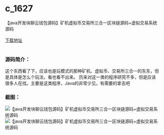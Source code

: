 # c_1627
【java开发块聊云钱包源码】矿机虚拟币交易所三合一区块链源码+虚拟交易系统源码
<br/></br>
[下载地址](https://www.uuid2.com/1627.html "下载地址")
<br/></br>
<h3>源码简介：</h3>
<p>这个东西看了下，应该也是玩模式的那种矿机、虚拟币、交易所三合一的东东，但是具体是怎么个玩法，看也看不出来。
历来对这一类的程序研究不多，但是应该很多人在找。主要是这类程序，Java的非常少见。有需要的拿去吧<p>
<h3>截图：</h3>
<img src="https://www.uuid2.com/wp-content/uploads/img/uimage/71721632727438.png" alt="【java开发块聊云钱包源码】矿机虚拟币交易所三合一区块链源码+虚拟交易系统源码"><img src="https://www.uuid2.com/wp-content/uploads/img/uimage/40281632727439.jpg" alt="【java开发块聊云钱包源码】矿机虚拟币交易所三合一区块链源码+虚拟交易系统源码">
